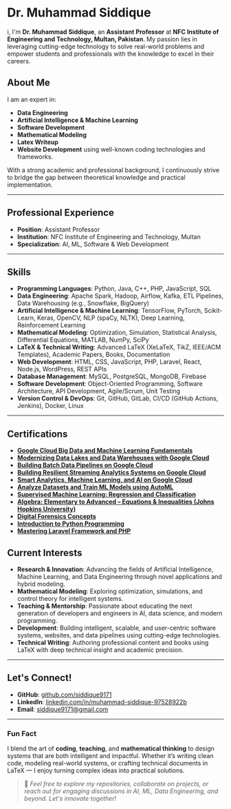 # Dr. Muhammad Siddique

 i, I'm **Dr. Muhammad Siddique**, an **Assistant Professor** at **NFC Institute of Engineering and Technology, Multan, Pakistan**. My passion lies in leveraging cutting-edge technology to solve real-world problems and empower students and professionals with the knowledge to excel in their careers.

## About Me

I am an expert in:
- **Data Engineering**
- **Artificial Intelligence & Machine Learning**
- **Software Development**
- **Mathematical Modeling**
- **Latex Writeup**
- **Website Development** using well-known coding technologies and frameworks.

With a strong academic and professional background, I continuously strive to bridge the gap between theoretical knowledge and practical implementation.

---

## Professional Experience

- **Position**: Assistant Professor  
- **Institution**: NFC Institute of Engineering and Technology, Multan  
- **Specialization**: AI, ML, Software & Web Development  

---

##  Skills

- **Programming Languages**: Python, Java, C++, PHP, JavaScript, SQL
- **Data Engineering**: Apache Spark, Hadoop, Airflow, Kafka, ETL Pipelines, Data Warehousing (e.g., Snowflake, BigQuery)
- **Artificial Intelligence & Machine Learning**: TensorFlow, PyTorch, Scikit-Learn, Keras, OpenCV, NLP (spaCy, NLTK), Deep Learning, Reinforcement Learning
- **Mathematical Modeling**: Optimization, Simulation, Statistical Analysis, Differential Equations, MATLAB, NumPy, SciPy
- **LaTeX & Technical Writing**: Advanced LaTeX (XeLaTeX, TikZ, IEEE/ACM Templates), Academic Papers, Books, Documentation
- **Web Development**: HTML, CSS, JavaScript, PHP, Laravel, React, Node.js, WordPress, REST APIs
- **Database Management**: MySQL, PostgreSQL, MongoDB, Firebase
- **Software Development**: Object-Oriented Programming, Software Architecture, API Development, Agile/Scrum, Unit Testing
- **Version Control & DevOps**: Git, GitHub, GitLab, CI/CD (GitHub Actions, Jenkins), Docker, Linux

---

## Certifications

- **[Google Cloud Big Data and Machine Learning Fundamentals](https://www.coursera.org/account/accomplishments/certificate/7XF9GDCYQD9Y)**
- **[Modernizing Data Lakes and Data Warehouses with Google Cloud](https://www.coursera.org/account/accomplishments/verify/P8R89ETPWXRN)**
- **[Building Batch Data Pipelines on Google Cloud](https://www.coursera.org/account/accomplishments/verify/4CXWC8DZ8WRX)**
- **[Building Resilient Streaming Analytics Systems on Google Cloud](https://www.coursera.org/account/accomplishments/verify/55DG7SDELBBV)**
- **[Smart Analytics, Machine Learning, and AI on Google Cloud](https://www.coursera.org/account/accomplishments/verify/NTVMQ7ZYNPV5)**
- **[Analyze Datasets and Train ML Models using AutoML](https://www.coursera.org/account/accomplishments/certificate/5X6LNRNCHS2N)**
- **[Supervised Machine Learning: Regression and Classification](https://www.coursera.org/account/accomplishments/verify/338B6MXCA74Y)**
- **[Algebra: Elementary to Advanced – Equations & Inequalities (Johns Hopkins University)](https://www.coursera.org/account/accomplishments/certificate/MCHDTE6WHCQS)**
- **[Digital Forensics Concepts](https://www.coursera.org/account/accomplishments/verify/G25R2YAGF28D)**
- **[Introduction to Python Programming](https://www.coursera.org/account/accomplishments/certificate/QUR7JPWNP9FP)**
- **[Mastering Laravel Framework and PHP](https://www.coursera.org/account/accomplishments/certificate/5UEN9WQVLSML)**


##  Current Interests

- **Research & Innovation**: Advancing the fields of Artificial Intelligence, Machine Learning, and Data Engineering through novel applications and hybrid modeling.
- **Mathematical Modeling**: Exploring optimization, simulations, and control theory for intelligent systems.
- **Teaching & Mentorship**: Passionate about educating the next generation of developers and engineers in AI, data science, and modern programming.
- **Development**: Building intelligent, scalable, and user-centric software systems, websites, and data pipelines using cutting-edge technologies.
- **Technical Writing**: Authoring professional content and books using LaTeX with deep technical insight and academic precision.

---

## Let's Connect!

- **GitHub**: [github.com/siddique9171](https://github.com/siddique9171)
- **LinkedIn**: [linkedin.com/in/muhammad-siddique-97528922b](https://www.linkedin.com/in/muhammad-siddique-97528922b)
- **Email**: siddique9171@gmail.com

---

###  Fun Fact

I blend the art of **coding**, **teaching**, and **mathematical thinking** to design systems that are both intelligent and impactful. Whether it’s writing clean code, modeling real-world systems, or crafting technical documents in LaTeX — I enjoy turning complex ideas into practical solutions.

> 🚀 *Feel free to explore my repositories, collaborate on projects, or reach out for engaging discussions in AI, ML, Data Engineering, and beyond. Let's innovate together!*


